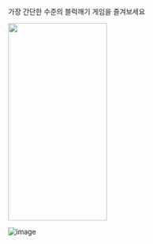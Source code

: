 가장 간단한 수준의 블럭깨기 게임을 즐겨보세요


<img src="https://github.com/user-attachments/assets/f073a494-54ae-4f94-85c9-9427470a6c35" width="200" height="400"/>

![image](https://github.com/user-attachments/assets/4d7b6ccd-7279-4731-a709-cad79ea039b2)

